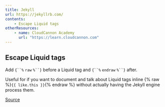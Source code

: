 ```yaml
---
title: Jekyll
url: https://jekyllrb.com/
contents:
    - Escape Liquid tags
otherResources:
    - name: CloudCannon Academy
      url: "https://learn.cloudcannon.com"
---
```


## Escape Liquid tags

Add `{``%` `raw` `%``}` before a Liquid tag and `{``%` `endraw` `%``}` after.

Useful for if you want to document and talk about Liquid tags inline {% raw %}`{{ like.this }}`{% endraw %} without actually having the Jekyll engine process them.

[Source](https://stackoverflow.com/a/13582517/2009441)